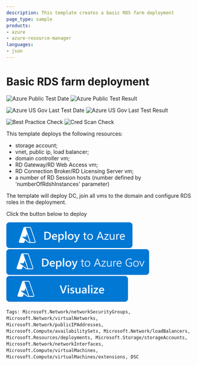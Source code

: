 ```yaml
---
description: This template creates a basic RDS farm deployment
page_type: sample
products:
- azure
- azure-resource-manager
languages:
- json
---
```

# Basic RDS farm deployment

![Azure Public Test Date](https://azurequickstartsservice.blob.core.windows.net/badges/application-workloads/rds/rds-deployment/PublicLastTestDate.svg)
![Azure Public Test Result](https://azurequickstartsservice.blob.core.windows.net/badges/application-workloads/rds/rds-deployment/PublicDeployment.svg)

![Azure US Gov Last Test Date](https://azurequickstartsservice.blob.core.windows.net/badges/application-workloads/rds/rds-deployment/FairfaxLastTestDate.svg)
![Azure US Gov Last Test Result](https://azurequickstartsservice.blob.core.windows.net/badges/application-workloads/rds/rds-deployment/FairfaxDeployment.svg)

![Best Practice Check](https://azurequickstartsservice.blob.core.windows.net/badges/application-workloads/rds/rds-deployment/BestPracticeResult.svg)
![Cred Scan Check](https://azurequickstartsservice.blob.core.windows.net/badges/application-workloads/rds/rds-deployment/CredScanResult.svg)

This template deploys the following resources:

<ul><li>storage account;</li><li>vnet, public ip, load balancer;</li><li>domain controller vm;</li><li>RD Gateway/RD Web Access vm;</li><li>RD Connection Broker/RD Licensing Server vm;</li><li>a number of RD Session hosts (number defined by 'numberOfRdshInstances' parameter)</li></ul>

The template will deploy DC, join all vms to the domain and configure RDS roles in the deployment.

Click the button below to deploy

[![Deploy To Azure](https://raw.githubusercontent.com/Azure/azure-quickstart-templates/master/1-CONTRIBUTION-GUIDE/images/deploytoazure.svg?sanitize=true)](https://portal.azure.com/#create/Microsoft.Template/uri/https%3A%2F%2Fraw.githubusercontent.com%2FAzure%2Fazure-quickstart-templates%2Fmaster%2Fapplication-workloads%2Frds%2Frds-deployment%2Fazuredeploy.json)
[![Deploy To Azure US Gov](https://raw.githubusercontent.com/Azure/azure-quickstart-templates/master/1-CONTRIBUTION-GUIDE/images/deploytoazuregov.svg?sanitize=true)](https://portal.azure.us/#create/Microsoft.Template/uri/https%3A%2F%2Fraw.githubusercontent.com%2FAzure%2Fazure-quickstart-templates%2Fmaster%2Fapplication-workloads%2Frds%2Frds-deployment%2Fazuredeploy.json)
[![Visualize](https://raw.githubusercontent.com/Azure/azure-quickstart-templates/master/1-CONTRIBUTION-GUIDE/images/visualizebutton.svg?sanitize=true)](http://armviz.io/#/?load=https%3A%2F%2Fraw.githubusercontent.com%2FAzure%2Fazure-quickstart-templates%2Fmaster%2Fapplication-workloads%2Frds%2Frds-deployment%2Fazuredeploy.json)

`Tags: Microsoft.Network/networkSecurityGroups, Microsoft.Network/virtualNetworks, Microsoft.Network/publicIPAddresses, Microsoft.Compute/availabilitySets, Microsoft.Network/loadBalancers, Microsoft.Resources/deployments, Microsoft.Storage/storageAccounts, Microsoft.Network/networkInterfaces, Microsoft.Compute/virtualMachines, Microsoft.Compute/virtualMachines/extensions, DSC`
